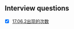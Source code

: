## Interview questions
- [x] [17.06.2出现的次数](https://leetcode.cn/problems/number-of-2s-in-range-lcci/)